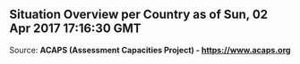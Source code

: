 ## Situation Overview per Country as of Sun, 02 Apr 2017 17:16:30 GMT

Source: **ACAPS (Assessment Capacities Project) - https://www.acaps.org**